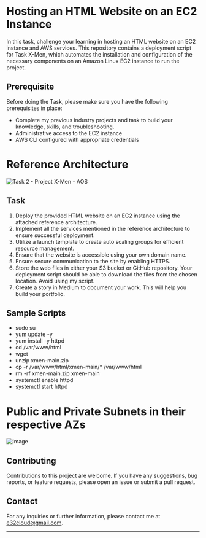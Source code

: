 # Hosting an HTML Website on an EC2 Instance



In this task, challenge your learning in hosting an HTML website on an EC2 instance and AWS services. This repository contains a deployment script for Task X-Men, which automates the installation and configuration of the necessary components on an Amazon Linux EC2 instance to run the project.

## Prerequisite

Before doing the Task, please make sure you have the following prerequisites in place:

- Complete my previous industry projects and task to build your knowledge, skills, and troubleshooting.
- Administrative access to the EC2 instance
- AWS CLI configured with appropriate credentials

# Reference Architecture

![Task 2 - Project X-Men - AOS](https://github.com/e-miguel/Task-XMen/assets/134418850/93bdaa2b-8da4-4a61-b670-fb2607362387)

## Task

1. Deploy the provided HTML website on an EC2 instance using the attached reference architecture.
2. Implement all the services mentioned in the reference architecture to ensure successful deployment.
3. Utilize a launch template to create auto scaling groups for efficient resource management.
4. Ensure that the website is accessible using your own domain name.
5. Ensure secure communication to the site by enabling HTTPS.
6. Store the web files in either your S3 bucket or GitHub repository. Your deployment script should be able to download the files from the chosen location. Avoid using my script.
7. Create a story in Medium to document your work. This will help you build your portfolio.

## Sample Scripts

- sudo su
- yum update -y
- yum install -y httpd
- cd /var/www/html
- wget 
- unzip xmen-main.zip
- cp -r /var/www/html/xmen-main/* /var/www/html
- rm -rf xmen-main.zip xmen-main
- systemctl enable httpd 
- systemctl start httpd

# Public and Private Subnets in their respective AZs

![image](https://github.com/e-miguel/Task-XMen/assets/134418850/921e4d01-d258-4b4f-9f56-b44885fd25ce)

## Contributing

Contributions to this project are welcome. If you have any suggestions, bug reports, or feature requests, please open an issue or submit a pull request.

## Contact

For any inquiries or further information, please contact me at e32cloud@gmail.com.

---
